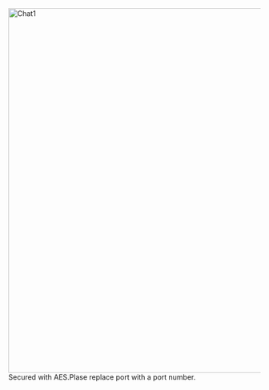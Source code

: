 <img width="730" alt="Chat1" src="https://user-images.githubusercontent.com/40662552/111599055-8c368100-87d8-11eb-8366-ff8b5b3ccb94.png">
Secured with AES.Plase replace port with a port number.
